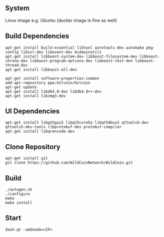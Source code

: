 System
------

Linux image e.g. Ubuntu (docker image is fine as well)

Build Dependencies
------------------
```
apt-get install build-essential libtool autotools-dev automake pkg-config libssl-dev libevent-dev bsdmainutils
apt-get install libboost-system-dev libboost-filesystem-dev libboost-chrono-dev libboost-program-options-dev libboost-test-dev libboost-thread-dev
apt-get install libboost-all-dev

apt-get install software-properties-common
add-apt-repository ppa:bitcoin/bitcoin
apt-get update
apt-get install libdb4.8-dev libdb4.8++-dev
apt-get install libzmq3-dev
```
UI Dependencies
---------------
```
apt-get install libqt5gui5 libqt5core5a libqt5dbus5 qttools5-dev qttools5-dev-tools libprotobuf-dev protobuf-compiler
apt-get install libqrencode-dev
```
Clone Repository
----------------
```
apt-get install git
git clone https://github.com/WildCoinNetwork/WildCoin.git
```
Build
-----
```
./autogen.sh
./configure
make
make install
```
Start
-----
```
dash-qt -addnode=<IP>
```
